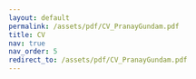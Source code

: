 ```yaml
---
layout: default
permalink: /assets/pdf/CV_PranayGundam.pdf
title: CV
nav: true
nav_order: 5
redirect_to: /assets/pdf/CV_PranayGundam.pdf
---
```

